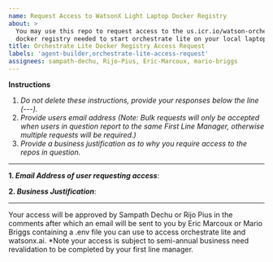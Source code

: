 ```yaml
---
name: Request Access to WatsonX Light Laptop Docker Registry
about: >
  You may use this repo to request access to the us.icr.io/watson-orchestrate-private
  docker registry needed to start orchestrate lite on your local laptop.
title: Orchestrate Lite Docker Registry Access Request
labels: 'agent-builder,orchestrate-lite-access-request'
assignees: sampath-dechu, Rijo-Pius, Eric-Marcoux, mario-briggs
---
```


**Instructions**
1. _Do not delete these instructions, provide your responses below the line (---)._
2. _Provide users email address (Note: Bulk requests will only be accepted when users in question report to the same First Line Manager, otherwise multiple requests will be required.)_
3. _Provide a business justification as to why you require access to the repos in question._
---

**1. _Email Address of user requesting access_**:

**2. _Business Justification_**:


---
Your access will be approved by Sampath Dechu or Rijo Pius in the comments after which an email will be sent to you by
Eric Marcoux or Mario Briggs containing a .env file you can use to access orchestrate lite and watsonx.ai.
*Note your access is subject to semi-annual business need revalidation to be completed by your first line manager.
